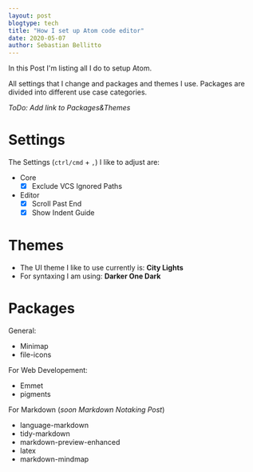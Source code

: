 ```yaml
---
layout: post
blogtype: tech
title: "How I set up Atom code editor"
date: 2020-05-07
author: Sebastian Bellitto
---
```

In this Post I'm listing all I do to setup Atom.

All settings that I change and packages and themes I use. Packages are
divided into different use case categories.

*ToDo: Add link to Packages&Themes*
# Settings

The Settings (`ctrl/cmd` + `,`) I like to adjust are:

  - Core
    - [x] Exclude VCS Ignored Paths
  - Editor
    - [x] Scroll Past End
    - [x] Show Indent Guide

# Themes
- The UI theme I like to use currently is: **City Lights**
- For syntaxing I am using: **Darker One Dark**

# Packages
General:
  - Minimap
  - file-icons

For Web Developement:
  - Emmet
  - pigments

For Markdown (*soon Markdown Notaking Post*)
  - language-markdown
  - tidy-markdown
  - markdown-preview-enhanced
  - latex
  - markdown-mindmap
